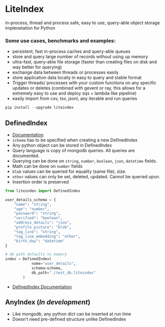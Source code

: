 # LiteIndex
in-process, thread and process safe, easy to use, query-able object storage implenetation for Python

### Some use cases, benchmarks and examples:
- persistent, fast in-process caches and query-able queues
- store and query large number of records without using up memory
- ultra-fast, query-able file storage (faster than creating files on disk and way better for querying)
- exchange data between threads or processes easily
- store application data locally in easy to query and stable format
- Trigger threads/ processes with your custom functions on any specific updates or deletes (combined with gevent or ray, this allows for a extremely easy to use and deploy sqs + lambda like pipeline)
- easily import from csv, tsv, jsonl, any iterable and run queries



```python
pip install --upgrade liteindex
```

## DefinedIndex

- [Documentation](https://github.com/notAI-tech/LiteIndex/blob/main/DefinedIndex.md)
- `schema` has to be specified when creating a new DefinedIndex
- Any python object can be stored in DefinedIndex
- Query language is copy of mongodb queries. All queries are documented.
- Querying can be done on `string`, `number`, `boolean`, `json`, `datetime` fields.
- Math can be done on `number` fields
- `blob` values can be queried for equality (same file), size.
- `other` values can only be set, deleted, updated. Cannot be queried upon.
- Insertion order is preserved 

```python
from liteindex import DefinedIndex

user_details_schema = {
    "name": "string",
    "age": "number",
    "password": "string",
    "verified": "boolean",
    "address_details": "json",
    "profile_picture": "blob",
    "tag_line": "string",
    "tag_line_embedding": "other",
    "birth_day": "datetime"
}

# db path defaults to memory
index = DefinedIndex(
            name="user_details",
            schema=schema,
            db_path="./test_db.liteindex"
        )
```
- [DefinedIndex Documentation](https://github.com/notAI-tech/LiteIndex/blob/main/DefinedIndex.md)


## AnyIndex (***In development***)

- Like mongodb, any python dict can be inserted at run time
- Doesn't need pre-defined structure unlike DefinedIndex
